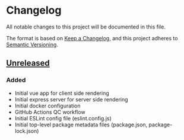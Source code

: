 # Changelog

All notable changes to this project will be documented in this file.

The format is based on [Keep a Changelog](https://keepachangelog.com/en/1.1.0/),
and this project adheres to [Semantic Versioning](https://semver.org/spec/v2.0.0.html).

## [Unreleased]

### Added

- Initial vue app for client side rendering
- Initial express server for server side rendering
- Initial docker configuration
- GitHub Actions QC workflow
- Initial ESLint config file (eslint.config.js)
- Initial top-level package metadata files (package.json, package-lock.json)

[unreleased]: https://github.com/bioenergy-research-centers/bioenergy.org/compare/v0.0.2...HEAD
[0.0.2]: https://github.com/bioenergy-research-centers/bioenergy.org/compare/v0.0.1...v0.0.2
[0.0.1]: https://github.com/bioenergy-research-centers/bioenergy.org/releases/tag/v0.0.1
